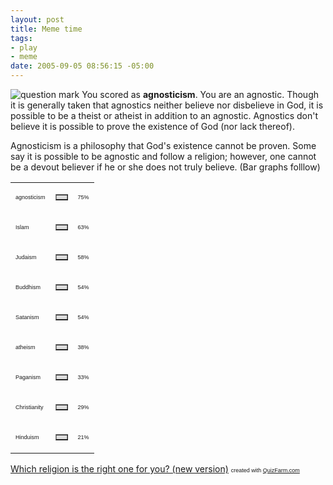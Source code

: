 ```yaml
--- 
layout: post
title: Meme time
tags: 
- play
- meme
date: 2005-09-05 08:56:15 -05:00
---
```

<img src="http://images.quizfarm.com/1110084125questionmark.jpg" alt="question mark" />
You scored as <strong>agnosticism</strong>. You are an agnostic. Though it is generally taken that agnostics neither believe nor disbelieve in God, it is possible to be a theist or atheist in addition to an agnostic. Agnostics don't believe it is possible to prove the existence of God (nor lack thereof).

Agnosticism is a philosophy that God's existence cannot be proven. Some say it is possible to be agnostic and follow a religion; however, one cannot be a devout believer if he or she does not truly believe.
(Bar graphs folllow)
<table border="0" cellspacing="0" cellpadding="0" width="300">
<tbody>
<tr>
<td><span style="font-family: Arial; font-size: xx-small;">agnosticism</span></td>
<td>
<table border="1" cellspacing="0" cellpadding="0" width="75" bgcolor="#dddddd">
<tbody>
<tr>
<td></td>
</tr>
</tbody>
</table>
</td>
<td><span style="font-family: Arial; font-size: xx-small;">75%</span></td>
</tr>
<tr>
<td><span style="font-family: Arial; font-size: xx-small;">Islam</span></td>
<td>
<table border="1" cellspacing="0" cellpadding="0" width="63" bgcolor="#dddddd">
<tbody>
<tr>
<td></td>
</tr>
</tbody>
</table>
</td>
<td><span style="font-family: Arial; font-size: xx-small;">63%</span></td>
</tr>
<tr>
<td><span style="font-family: Arial; font-size: xx-small;">Judaism</span></td>
<td>
<table border="1" cellspacing="0" cellpadding="0" width="58" bgcolor="#dddddd">
<tbody>
<tr>
<td></td>
</tr>
</tbody>
</table>
</td>
<td><span style="font-family: Arial; font-size: xx-small;">58%</span></td>
</tr>
<tr>
<td><span style="font-family: Arial; font-size: xx-small;">Buddhism</span></td>
<td>
<table border="1" cellspacing="0" cellpadding="0" width="54" bgcolor="#dddddd">
<tbody>
<tr>
<td></td>
</tr>
</tbody>
</table>
</td>
<td><span style="font-family: Arial; font-size: xx-small;">54%</span></td>
</tr>
<tr>
<td><span style="font-family: Arial; font-size: xx-small;">Satanism</span></td>
<td>
<table border="1" cellspacing="0" cellpadding="0" width="54" bgcolor="#dddddd">
<tbody>
<tr>
<td></td>
</tr>
</tbody>
</table>
</td>
<td><span style="font-family: Arial; font-size: xx-small;">54%</span></td>
</tr>
<tr>
<td><span style="font-family: Arial; font-size: xx-small;">atheism</span></td>
<td>
<table border="1" cellspacing="0" cellpadding="0" width="38" bgcolor="#dddddd">
<tbody>
<tr>
<td></td>
</tr>
</tbody>
</table>
</td>
<td><span style="font-family: Arial; font-size: xx-small;">38%</span></td>
</tr>
<tr>
<td><span style="font-family: Arial; font-size: xx-small;">Paganism</span></td>
<td>
<table border="1" cellspacing="0" cellpadding="0" width="33" bgcolor="#dddddd">
<tbody>
<tr>
<td></td>
</tr>
</tbody>
</table>
</td>
<td><span style="font-family: Arial; font-size: xx-small;">33%</span></td>
</tr>
<tr>
<td><span style="font-family: Arial; font-size: xx-small;">Christianity</span></td>
<td>
<table border="1" cellspacing="0" cellpadding="0" width="29" bgcolor="#dddddd">
<tbody>
<tr>
<td></td>
</tr>
</tbody>
</table>
</td>
<td><span style="font-family: Arial; font-size: xx-small;">29%</span></td>
</tr>
<tr>
<td><span style="font-family: Arial; font-size: xx-small;">Hinduism</span></td>
<td>
<table border="1" cellspacing="0" cellpadding="0" width="21" bgcolor="#dddddd">
<tbody>
<tr>
<td></td>
</tr>
</tbody>
</table>
</td>
<td><span style="font-family: Arial; font-size: xx-small;">21%</span></td>
</tr>
</tbody>
</table>
<a href="http://quizfarm.com/test.php?q_id=10907">Which religion is the right one for you? (new version)</a>
<span style="font-family: Arial; font-size: xx-small;">created with <a href="http://quizfarm.com">QuizFarm.com</a></span>
